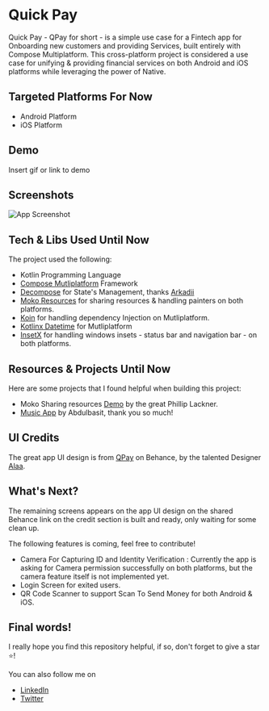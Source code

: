 
# Quick Pay


Quick Pay - QPay for short - is a simple use case for a Fintech app for Onboarding new customers and providing Services, built entirely with Compose Multiplatform. This cross-platform project is considered a use case for unifying & providing financial services on both Android and iOS platforms while leveraging the power of Native.

## Targeted Platforms For Now

- Android Platform
- iOS Platform

## Demo

Insert gif or link to demo


## Screenshots

![App Screenshot](https://via.placeholder.com/468x300?text=App+Screenshot+Here)


## Tech & Libs Used Until Now

The project used the following:

- Kotlin Programming Language
- [Compose Mutliplatform](https://github.com/JetBrains/compose-multiplatform) Framework
- [Decompose](https://arkivanov.github.io/Decompose/) for State's Management, thanks [Arkadii](https://github.com/arkivanov)
- [Moko Resources](https://github.com/icerockdev/moko-resources) for sharing resources & handling painters on both platforms.
- [Koin](https://insert-koin.io) for handling dependency Injection on Mutliplatform.
- [Kotlinx Datetime](https://github.com/Kotlin/kotlinx-datetime) for Mutliplatform
- [InsetX](https://github.com/mori-atsushi/insetsx) for handling windows insets - status bar and navigation bar - on both platforms.

## Resources & Projects Until Now

Here are some projects that I found helpful when building this project:

- Moko Sharing resources [Demo](https://github.com/philipplackner/KMM-SharingResources/tree/master) by the great Phillip Lackner.
- [Music App](https://github.com/SEAbdulbasit/MusicApp-KMP/tree/master) by Abdulbasit, thank you so much!
## UI Credits

The great app UI design is from [QPay](https://www.behance.net/gallery/174390161/QPay) on Behance, by the talented Designer [Alaa](https://www.behance.net/alaaabdalrhman).
## What's Next?
The remaining screens appears on the app UI design on the shared Behance link on the credit section is built and ready, only waiting for some clean up.

The following features is coming, feel free to contribute!

 - Camera For Capturing ID and Identity Verification : Currently the app is asking for Camera permission successfully on both platforms, but the camera feature itself is not implemented yet.
 - Login Screen for exited users.
 - QR Code Scanner to support Scan To Send Money for both Android & iOS.
## Final words!

I really hope you find this repository helpful, if so, don't forget to give a star ⭐️!

You can also follow me on 
- [LinkedIn](https://www.linkedin.com/in/mustfaibra/)
- [Twitter](https://twitter.com/mustfaibra)
